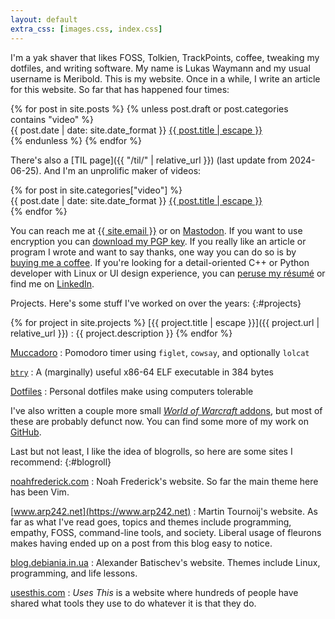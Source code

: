 ```yaml
---
layout: default
extra_css: [images.css, index.css]
---
```


<script>
  {% include epigraph.js %}
</script>

I'm a yak shaver that likes FOSS, Tolkien, TrackPoints, coffee, tweaking my dotfiles,
and writing software.  My name is Lukas Waymann and my usual username is
Meribold.  This is my website.
Once in a while, I write an article for this website.  So far that has happened four
times:

<div style="display: table;">
  {% for post in site.posts %}
    {% unless post.draft or post.categories contains "video" %}
      <div>
        <span class="post-list-meta">{{ post.date | date: site.date_format }}</span>
        <span class="post-list-link">
          <a href="{{ post.url | relative_url }}">{{ post.title | escape }}</a>
        </span>
      </div>
    {% endunless %}
  {% endfor %}
</div>

There's also a [TIL page]({{ "/til/" | relative_url }}) (last update from 2024-06-25).
And I'm an unprolific maker of videos:

<div style="display: table;">
  {% for post in site.categories["video"] %}
    <div>
      <span class="post-list-meta">{{ post.date | date: site.date_format }}</span>
      <span class="post-list-link">
        <a href="{{ post.url | relative_url }}">{{ post.title | escape }}</a>
      </span>
    </div>
  {% endfor %}
</div>

You can reach me at <a href="mailto:{{ site.email }}">{{ site.email }}</a> or on
<a rel=me href="https://mastodon.social/@meribold">Mastodon</a>.  If you want to use
encryption you can [download my PGP key](/pgp-key-meribold-7066ac79c4592c12.txt).
If you really like an article or program I wrote and want to say thanks, one way you can
do so is by [buying me a coffee](https://www.buymeacoffee.com/meribold).
If you're looking for a detail-oriented C++ or Python developer with Linux or UI design
experience, you can [peruse my résumé](/resume.pdf) or find me on
[LinkedIn](https://www.linkedin.com/in/meribold/).

Projects.  Here's some stuff I've worked on over the years:
{:#projects}

{% for project in site.projects %}
[{{ project.title | escape }}]({{ project.url | relative_url }})
: {{ project.description }}
{% endfor %}

[Muccadoro](https://github.com/meribold/muccadoro)
: Pomodoro timer using `figlet`, `cowsay`, and optionally `lolcat`

[`btry`](https://github.com/meribold/btry)
: A (marginally) useful x86-64 ELF executable in 384 bytes

[Dotfiles](https://github.com/meribold/dotfiles)
: Personal dotfiles make using computers tolerable

I've also written a couple more small [<cite>World of Warcraft</cite> addons][curseforge],
but most of these are probably defunct now.  You can find some more of my work on
[GitHub][].

[GitHub]: https://github.com/meribold
[curseforge]: https://www.curseforge.com/members/meribold/projects

Last but not least, I like the idea of blogrolls, so here are some sites I recommend:
{:#blogroll}

[noahfrederick.com](https://noahfrederick.com)
: Noah Frederick's website.  So far the main theme here has been Vim.

[www.arp242.net](https://www.arp242.net)
: Martin Tournoij's website.  As far as what I've read goes, topics and themes include
  programming, empathy, FOSS, command-line tools, and society.  Liberal usage of fleurons
  makes having ended up on a post from this blog easy to notice.

[blog.debiania.in.ua](https://blog.debiania.in.ua)
: Alexander Batischev's website.  Themes include Linux, programming, and life lessons.

[usesthis.com](https://usesthis.com)
: <cite>Uses This</cite> is a website where hundreds of people have shared what tools they
  use to do whatever it is that they do.
